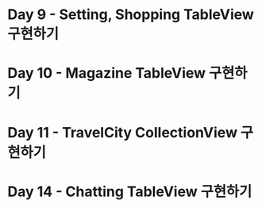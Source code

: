 # Day 9 - Setting, Shopping TableView 구현하기

# Day 10 - Magazine TableView 구현하기

# Day 11 - TravelCity CollectionView 구현하기

# Day 14 - Chatting TableView 구현하기

